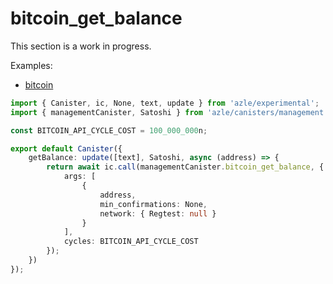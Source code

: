 # bitcoin_get_balance

This section is a work in progress.

Examples:

- [bitcoin](https://github.com/demergent-labs/azle/tree/main/examples/bitcoin)

```typescript
import { Canister, ic, None, text, update } from 'azle/experimental';
import { managementCanister, Satoshi } from 'azle/canisters/management';

const BITCOIN_API_CYCLE_COST = 100_000_000n;

export default Canister({
    getBalance: update([text], Satoshi, async (address) => {
        return await ic.call(managementCanister.bitcoin_get_balance, {
            args: [
                {
                    address,
                    min_confirmations: None,
                    network: { Regtest: null }
                }
            ],
            cycles: BITCOIN_API_CYCLE_COST
        });
    })
});
```
